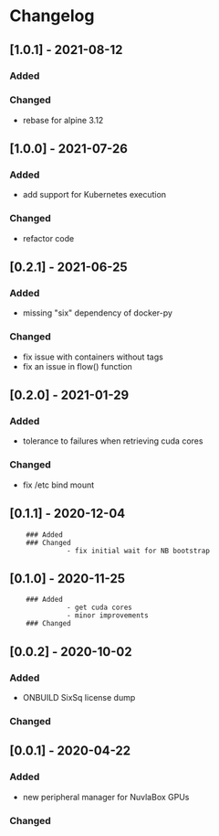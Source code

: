 # Changelog
## [1.0.1] - 2021-08-12
### Added
### Changed
 - rebase for alpine 3.12
## [1.0.0] - 2021-07-26
### Added 
 - add support for Kubernetes execution
### Changed
 - refactor code
## [0.2.1] - 2021-06-25
### Added 
 - missing "six" dependency of docker-py
### Changed
 - fix issue with containers without tags
 - fix an issue in flow() function
## [0.2.0] - 2021-01-29
### Added 
 - tolerance to failures when retrieving cuda cores
### Changed
 - fix /etc bind mount
## [0.1.1] - 2020-12-04
        ### Added
        ### Changed
                  - fix initial wait for NB bootstrap
## [0.1.0] - 2020-11-25
        ### Added 
                  - get cuda cores 
                  - minor improvements
        ### Changed
## [0.0.2] - 2020-10-02
### Added 
- ONBUILD SixSq license dump
### Changed
## [0.0.1] - 2020-04-22
### Added 
- new peripheral manager for NuvlaBox GPUs
### Changed


